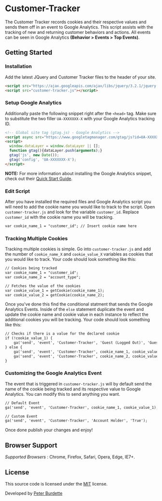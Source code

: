 # Customer-Tracker
The Customer Tracker records cookies and their respective values and sends them off in an event to Google Analytics. This script assists with the tracking of new and returning customer behaviors and actions. All events can be seen in Google Analytics **(Behavior > Events > Top Events)**.

## Getting Started
### Installation
Add the latest JQuery and Customer Tracker files to the header of your site.

```html
<script src="https://ajax.googleapis.com/ajax/libs/jquery/3.2.1/jquery.min.js"></script>
<script src="customer-tracker.js"></script>
```

### Setup Google Analytics 
Additionally paste the following snippet right after the `<head>` tag. Make sure to substitute the two filler `UA-XXXXXXX-X` with your Google Analytics tracking ID.

```html
<!-- Global site tag (gtag.js) - Google Analytics -->
<script async src="https://www.googletagmanager.com/gtag/js?id=UA-XXXXXXX-X"></script>
<script>
  window.dataLayer = window.dataLayer || [];
  function gtag(){dataLayer.push(arguments);}
  gtag('js', new Date());
  gtag('config', 'UA-XXXXXXX-X');
</script>
```
**NOTE:** For more information about installing the Google Analytics snippet, check out their [Quick Start Guide](https://support.google.com/analytics/answer/1008080?hl=en).

### Edit Script
After you have installed the required files and Google Analytics script you will need to add the cookie name you would like to track to the script. Open `customer-tracker.js` and look for the variable `customer_id`. Replace `customer_id` with the cookie name you will be tracking.

```html
var cookie_name_1 = "customer_id"; // Insert cookie name here
```

### Tracking Multiple Cookies
Tracking multiple cookies is simple. Go into `customer-tracker.js` and add the number of `cookie_name_X` and `cookie_value_X` variables as cookies that you would like to track. Your code should look something like this:

```html
// Cookies being tracked
var cookie_name_1 = "customer_id";
var cookie_name_2 = "account_type";

// Fetches the value of the cookies
var cookie_value_1 = getCookie(cookie_name_1); 
var cookie_value_2 = getCookie(cookie_name_2); 
```

Once you've done this find the conditional statment that sends the Google Analytics Events. Inside of the `else` statement duplicate the event and update the cookie name and cookie value in each instance to reflect the additional cookies you will be tracking. Your code should look something like this:

```html
// Checks if there is a value for the declared cookie
if (!cookie_value_1) {
	ga('send', 'event', 'Customer-Tracker', 'Guest (Logged Out)', 'Guest'); // Sends the value of Guest (Logged Out) to GA
} else {
	ga('send', 'event', 'Customer-Tracker', cookie_name_1, cookie_value_1); // Sends the Cookie Name 1 and Cookie Value 1 to GA
	ga('send', 'event', 'Customer-Tracker', cookie_name_2, cookie_value_2); // Sends the Cookie Name 2 and Cookie Value 2 to GA
}
```

### Customizing the Google Analytics Event
The event that is triggered in `customer-tracker.js` will by default send the name of the cookie being tracked and its respective value to Google Analytics. You can modify this to send anything you want.

```html
// Default Event
ga('send', 'event', 'Customer-Tracker', cookie_name_1, cookie_value_1);

// Custom Event
ga('send', 'event', 'Customer-Tracker', 'Account Holder', 'True');
```

Once done publish your changes and enjoy!

## Browser Support

*Supported Browsers* : Chrome, Firefox, Safari, Opera, Edge, IE7+.

## License

This source code is licensed under the [MIT](http://opensource.org/licenses/mit-license.php) license.

Developed by [Peter Burdette](https://www.linkedin.com/in/peter-burdette-76976552)
